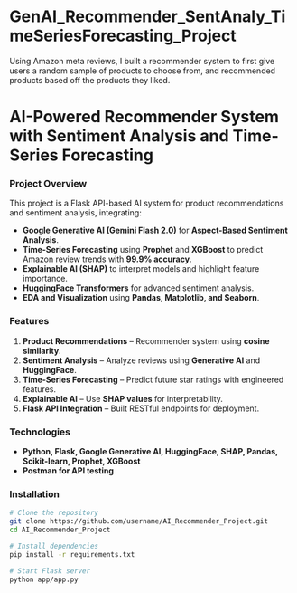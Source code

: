 # GenAI_Recommender_SentAnaly_TimeSeriesForecasting_Project
Using Amazon meta reviews, I built a recommender system to first give users a random sample of products to choose from, and recommended products based off the products they liked.

# AI-Powered Recommender System with Sentiment Analysis and Time-Series Forecasting

### Project Overview
This project is a Flask API-based AI system for product recommendations and sentiment analysis, integrating:
- **Google Generative AI (Gemini Flash 2.0)** for **Aspect-Based Sentiment Analysis**.  
- **Time-Series Forecasting** using **Prophet** and **XGBoost** to predict Amazon review trends with **99.9% accuracy**.  
- **Explainable AI (SHAP)** to interpret models and highlight feature importance.  
- **HuggingFace Transformers** for advanced sentiment analysis.  
- **EDA and Visualization** using **Pandas, Matplotlib, and Seaborn**.  

### Features
1. **Product Recommendations** – Recommender system using **cosine similarity**.  
2. **Sentiment Analysis** – Analyze reviews using **Generative AI** and **HuggingFace**.  
3. **Time-Series Forecasting** – Predict future star ratings with engineered features.  
4. **Explainable AI** – Use **SHAP values** for interpretability.  
5. **Flask API Integration** – Built RESTful endpoints for deployment.

### Technologies
- **Python, Flask, Google Generative AI, HuggingFace, SHAP, Pandas, Scikit-learn, Prophet, XGBoost**  
- **Postman for API testing**  

### Installation
```bash
# Clone the repository
git clone https://github.com/username/AI_Recommender_Project.git
cd AI_Recommender_Project

# Install dependencies
pip install -r requirements.txt

# Start Flask server
python app/app.py
